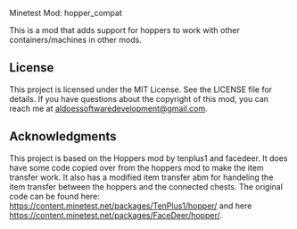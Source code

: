 Minetest Mod: hopper_compat

This is a mod that adds support for hoppers to work with other
containers/machines in other mods.

## License

This project is licensed under the MIT License. See the LICENSE file for details. 
If you have questions about the copyright of this mod, you can reach me at aldoessoftwaredevelopment@gmail.com.

## Acknowledgments

This project is based on the Hoppers mod by tenplus1 and facedeer. It does have some code copied over from the hoppers mod to make the item transfer work. It also has a modified item transfer abm for handeling the item transfer between the hoppers and the connected chests. The original code can be found here: https://content.minetest.net/packages/TenPlus1/hopper/ and here https://content.minetest.net/packages/FaceDeer/hopper/. 
